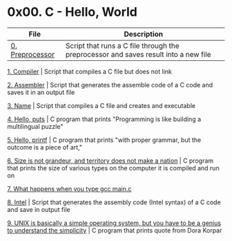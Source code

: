# 0x00. C - Hello, World

File | Description
------|------
[0. Preprocessor](./0-preprocessor) | Script that runs a C file through the preprocessor and saves result into a new file

[1. Compiler](./1-compiler) | Script that compiles a C file but does not link

[2. Assembler](./2-assembler) | Script that generates the assemble code of a C code and saves it in an output file

[3. Name](./3-name) | Script that compiles a C file and creates and executable

[4. Hello, puts](./4-puts.c) | C program that prints "Programming is like building a multilingual puzzle"

[5. Hello, printf](./5-printf.c) | C program that prints "with proper grammar, but the outcome is a piece of art,"

[6. Size is not grandeur, and territory does not make a nation](./size.c) | C program that prints the size of various types on the computer it is compiled and run on

[7. What happens when you type gcc main.c](https://medium.com/@thomasgraeff/what-happens-when-you-type-gcc-main-c-5ce799d7fc74)

[8. Intel](./100-intel) | Script that generates the assembly code (Intel syntax) of a C code and save in output file

[9. UNIX is basically a simple operating system, but you have to be a genius to understand the simplicity](./101-quote.c) | C program that prints quote from Dora Korpar
